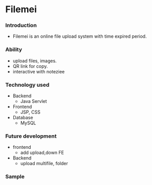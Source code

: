 # Filemei

### Introduction
- Filemei is an online file upload system with time expired period.

### Ability
- upload files, images.
- QR link for copy.
- interactive with noteziee

### Technology used
- Backend
    - Java Servlet
- Frontend
    - JSP, CSS
- Database
    - MySQL

### Future development
- frontend
    - add upload,down FE
- Backend
    - upload multifile, folder
### Sample

